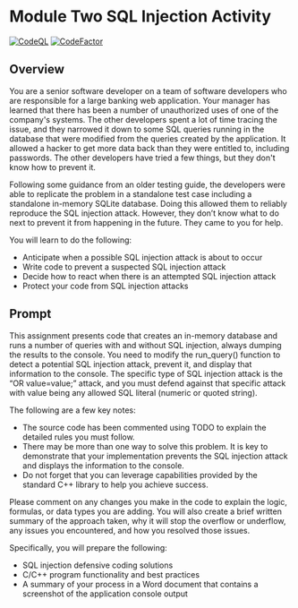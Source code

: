 # Module Two SQL Injection Activity

[![CodeQL](https://github.com/rowland007/SQL-Injection-Activity/actions/workflows/codeql-analysis.yml/badge.svg)](https://github.com/rowland007/SQL-Injection-Activity/actions/workflows/codeql-analysis.yml) [![CodeFactor](https://www.codefactor.io/repository/github/rowland007/sql-injection-activity/badge)](https://www.codefactor.io/repository/github/rowland007/sql-injection-activity)

## Overview

You are a senior software developer on a team of software developers who are responsible for a large banking web application. Your manager has learned that there has been a number of unauthorized uses of one of the company's systems. The other developers spent a lot of time tracing the issue, and they narrowed it down to some SQL queries running in the database that were modified from the queries created by the application. It allowed a hacker to get more data back than they were entitled to, including passwords. The other developers have tried a few things, but they don't know how to prevent it.

Following some guidance from an older testing guide, the developers were able to replicate the problem in a standalone test case including a standalone in-memory SQLite database. Doing this allowed them to reliably reproduce the SQL injection attack. However, they don’t know what to do next to prevent it from happening in the future. They came to you for help.

You will learn to do the following:

- Anticipate when a possible SQL injection attack is about to occur
- Write code to prevent a suspected SQL injection attack
- Decide how to react when there is an attempted SQL injection attack
- Protect your code from SQL injection attacks

## Prompt

This assignment presents code that creates an in-memory database and runs a number of queries with and without SQL injection, always dumping the results to the console. You need to modify the run_query() function to detect a potential SQL injection attack, prevent it, and display that information to the console. The specific type of SQL injection attack is the “OR value=value;” attack, and you must defend against that specific attack with value being any allowed SQL literal (numeric or quoted string).

The following are a few key notes:

- The source code has been commented using TODO to explain the detailed rules you must follow.
- There may be more than one way to solve this problem. It is key to demonstrate that your implementation prevents the SQL injection attack and displays the information to the console.
- Do not forget that you can leverage capabilities provided by the standard C++ library to help you achieve success.

Please comment on any changes you make in the code to explain the logic, formulas, or data types you are adding. You will also create a brief written summary of the approach taken, why it will stop the overflow or underflow, any issues you encountered, and how you resolved those issues.

Specifically, you will prepare the following:

- SQL injection defensive coding solutions
- C/C++ program functionality and best practices
- A summary of your process in a Word document that contains a screenshot of the application console output
